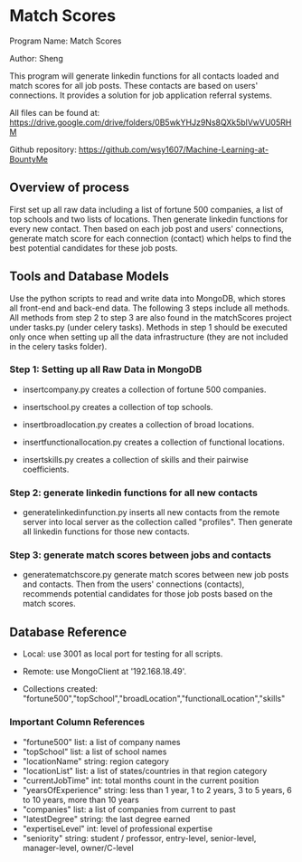 # Match Scores

Program Name: Match Scores

Author: Sheng

This program will generate linkedin functions for all contacts loaded and match scores for all job posts. These contacts are based on users' connections. It provides a solution for job application referral systems.

All files can be found at: https://drive.google.com/drive/folders/0B5wkYHJz9Ns8QXk5blVwVU05RHM

Github repository: https://github.com/wsy1607/Machine-Learning-at-BountyMe


## Overview of process
First set up all raw data including a list of fortune 500 companies, a list of top schools and two lists of locations. Then generate linkedin functions for every new contact. Then based on each job post and users' connections, generate match score for each connection (contact) which helps to find the best potential candidates for these job posts.


## Tools and Database Models
Use the python scripts to read and write data into MongoDB, which stores all front-end and back-end data. The following 3 steps include all methods. All methods from step 2 to step 3 are also found in the matchScores project under tasks.py (under celery tasks). Methods in step 1 should be executed only once when setting up all the data infrastructure (they are not included in the celery tasks folder).


### Step 1: Setting up all Raw Data in MongoDB

* insertcompany.py creates a collection of fortune 500 companies.

* insertschool.py creates a collection of top schools.

* insertbroadlocation.py creates a collection of broad locations.

* insertfunctionallocation.py creates a collection of functional locations.

* insertskills.py creates a collection of skills and their pairwise coefficients.


### Step 2: generate linkedin functions for all new contacts

* generatelinkedinfunction.py inserts all new contacts from the remote server into local server as the collection called "profiles". Then generate all linkedin functions for those new contacts.


### Step 3: generate match scores between jobs and contacts

* generatematchscore.py generate match scores between new job posts and contacts. Then from the users' connections (contacts), recommends potential candidates for those job posts based on the match scores.


## Database Reference

* Local: use 3001 as local port for testing for all scripts.

* Remote: use MongoClient at '192.168.18.49'.

* Collections created: "fortune500","topSchool","broadLocation","functionalLocation","skills"


### Important Column References

* "fortune500" list: a list of company names
* "topSchool" list: a list of school names
* "locationName" string: region category
* "locationList" list: a list of states/countries in that region category
* "currentJobTime" int: total months count in the current position
* "yearsOfExperience" string: less than 1 year, 1 to 2 years, 3 to 5 years, 6 to 10 years, more than 10 years
* "companies" list: a list of companies from current to past
* "latestDegree" string: the last degree earned
* "expertiseLevel" int: level of professional expertise
* "seniority" string: student / professor, entry-level, senior-level, manager-level, owner/C-level
